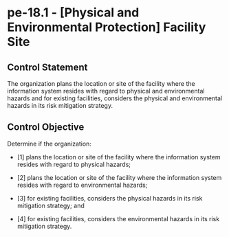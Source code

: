# pe-18.1 - \[Physical and Environmental Protection\] Facility Site

## Control Statement

The organization plans the location or site of the facility where the information system resides with regard to physical and environmental hazards and for existing facilities, considers the physical and environmental hazards in its risk mitigation strategy.

## Control Objective

Determine if the organization:

- \[1\] plans the location or site of the facility where the information system resides with regard to physical hazards;

- \[2\] plans the location or site of the facility where the information system resides with regard to environmental hazards;

- \[3\] for existing facilities, considers the physical hazards in its risk mitigation strategy; and

- \[4\] for existing facilities, considers the environmental hazards in its risk mitigation strategy.
